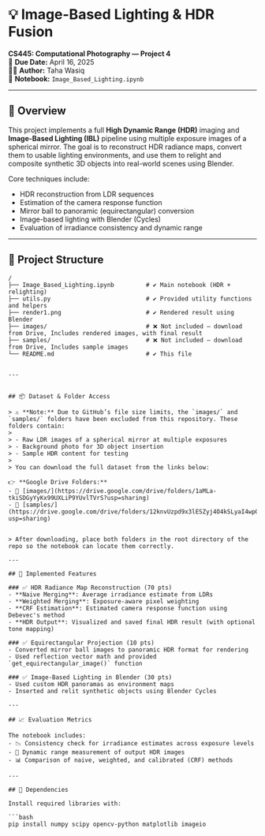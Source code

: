 # 💡 Image-Based Lighting & HDR Fusion  
**CS445: Computational Photography — Project 4**  
📅 **Due Date:** April 16, 2025  
👨‍💻 **Author:** Taha Wasiq  
📓 **Notebook:** `Image_Based_Lighting.ipynb`

---

## 🧠 Overview

This project implements a full **High Dynamic Range (HDR)** imaging and **Image-Based Lighting (IBL)** pipeline using multiple exposure images of a spherical mirror. The goal is to reconstruct HDR radiance maps, convert them to usable lighting environments, and use them to relight and composite synthetic 3D objects into real-world scenes using Blender.

Core techniques include:
- HDR reconstruction from LDR sequences
- Estimation of the camera response function
- Mirror ball to panoramic (equirectangular) conversion
- Image-based lighting with Blender (Cycles)
- Evaluation of irradiance consistency and dynamic range

---

## 📂 Project Structure

```text
/
├── Image_Based_Lighting.ipynb         # ✔️ Main notebook (HDR + relighting)
├── utils.py                           # ✔️ Provided utility functions and helpers
├── render1.png                        # ✔️ Rendered result using Blender
├── images/                            # ❌ Not included — download from Drive, Includes rendered images, with final result
├── samples/                           # ❌ Not included — download from Drive, Includes sample images
└── README.md                          # ✔️ This file


---


## 📦 Dataset & Folder Access

> ⚠️ **Note:** Due to GitHub’s file size limits, the `images/` and `samples/` folders have been excluded from this repository. These folders contain:
>
> - Raw LDR images of a spherical mirror at multiple exposures  
> - Background photo for 3D object insertion  
> - Sample HDR content for testing  
>
> You can download the full dataset from the links below:

👉 **Google Drive Folders:**
- 📁 [images/](https://drive.google.com/drive/folders/1aMLa-tkiSDGyYyKx99UXLiP9YUvlTVrS?usp=sharing)
- 📁 [samples/](https://drive.google.com/drive/folders/12knvUzpd9x3lESZyj4O4kSLyaI4wpOOF?usp=sharing)


> After downloading, place both folders in the root directory of the repo so the notebook can locate them correctly.

---

## 🚀 Implemented Features

### ✅ HDR Radiance Map Reconstruction (70 pts)
- **Naive Merging**: Average irradiance estimate from LDRs
- **Weighted Merging**: Exposure-aware pixel weighting
- **CRF Estimation**: Estimated camera response function using Debevec's method
- **HDR Output**: Visualized and saved final HDR result (with optional tone mapping)

### ✅ Equirectangular Projection (10 pts)
- Converted mirror ball images to panoramic HDR format for rendering
- Used reflection vector math and provided `get_equirectangular_image()` function

### ✅ Image-Based Lighting in Blender (30 pts)
- Used custom HDR panoramas as environment maps
- Inserted and relit synthetic objects using Blender Cycles

---

## 📈 Evaluation Metrics

The notebook includes:
- 📉 Consistency check for irradiance estimates across exposure levels
- 🌈 Dynamic range measurement of output HDR images
- 📊 Comparison of naive, weighted, and calibrated (CRF) methods

---

## 🧰 Dependencies

Install required libraries with:

```bash
pip install numpy scipy opencv-python matplotlib imageio

